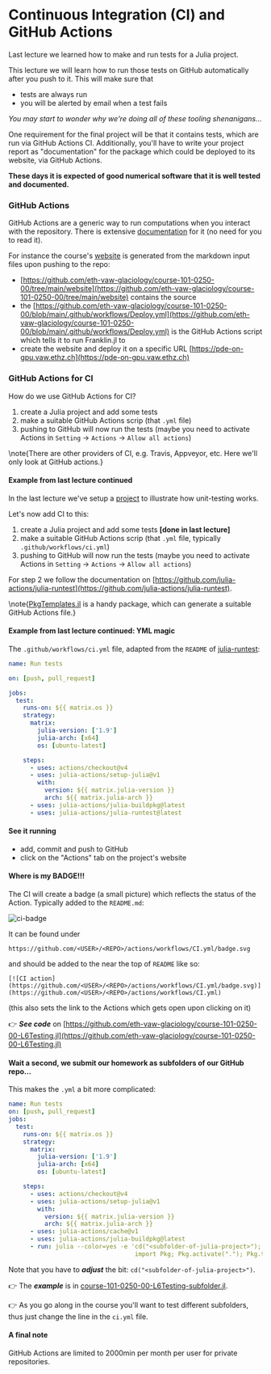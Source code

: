 <!--This file was generated, do not modify it.-->
# Continuous Integration (CI) and GitHub Actions

Last lecture we learned how to make and run tests for a Julia project.

This lecture we will learn how to run those tests on GitHub automatically after you push to it. This will make sure that
- tests are always run
- you will be alerted by email when a test fails

*You may start to wonder why we're doing all of these tooling shenanigans...*

One requirement for the final project will be that it contains tests, which are run via GitHub Actions CI.  Additionally, you'll have to write your project report as "documentation" for the package which could be deployed to its website, via GitHub Actions.

**These days it is expected of good numerical software that it is well tested and documented.**

### GitHub Actions

GitHub Actions are a generic way to run computations when you interact with the repository. There is extensive [documentation](https://docs.github.com/en/actions) for it (no need for you to read it).

For instance the course's [website](https://pde-on-gpu.vaw.ethz.ch) is generated from the markdown input files upon pushing to the repo:
- [https://github.com/eth-vaw-glaciology/course-101-0250-00/tree/main/website](https://github.com/eth-vaw-glaciology/course-101-0250-00/tree/main/website) contains the source
- the [https://github.com/eth-vaw-glaciology/course-101-0250-00/blob/main/.github/workflows/Deploy.yml](https://github.com/eth-vaw-glaciology/course-101-0250-00/blob/main/.github/workflows/Deploy.yml) is the GitHub Actions script which tells it to run Franklin.jl to
- create the website and deploy it on a specific URL [https://pde-on-gpu.vaw.ethz.ch](https://pde-on-gpu.vaw.ethz.ch)

### GitHub Actions for CI

How do we use GitHub Actions for CI?

1. create a Julia project and add some tests
2. make a suitable GitHub Actions scrip (that `.yml` file)
3. pushing to GitHub will now run the tests (maybe you need to activate Actions in `Setting` -> `Actions` -> `Allow all actions`)

\note{There are other providers of CI, e.g. Travis, Appveyor, etc. Here we'll only look at GitHub actions.}

#### Example from last lecture continued

In the last lecture we've setup a [project](https://github.com/eth-vaw-glaciology/course-101-0250-00-L6Testing.jl) to illustrate how unit-testing works.

Let's now add CI to this:

1. create a Julia project and add some tests **[done in last lecture]**
2. make a suitable GitHub Actions scrip (that `.yml` file, typically `.github/workflows/ci.yml`)
3. pushing to GitHub will now run the tests (maybe you need to activate Actions in `Setting` -> `Actions` -> `Allow all actions`)

For step 2 we follow the documentation on [https://github.com/julia-actions/julia-runtest](https://github.com/julia-actions/julia-runtest).

\note{[PkgTemplates.jl](https://github.com/invenia/PkgTemplates.jl) is a handy package, which can generate a suitable GitHub Actions file.}

#### Example from last lecture continued: YML magic

The `.github/workflows/ci.yml` file, adapted from the `README` of [julia-runtest](https://github.com/julia-actions/julia-runtest):
```yml
name: Run tests

on: [push, pull_request]

jobs:
  test:
    runs-on: ${{ matrix.os }}
    strategy:
      matrix:
        julia-version: ['1.9']
        julia-arch: [x64]
        os: [ubuntu-latest]

    steps:
      - uses: actions/checkout@v4
      - uses: julia-actions/setup-julia@v1
        with:
          version: ${{ matrix.julia-version }}
          arch: ${{ matrix.julia-arch }}
      - uses: julia-actions/julia-buildpkg@latest
      - uses: julia-actions/julia-runtest@latest
```

#### See it running

- add, commit and push to GitHub
- click on the "Actions" tab on the project's website

#### Where is my BADGE!!!

The CI will create a badge (a small picture) which reflects the status of the Action. Typically added to the `README.md`:

![ci-badge](../assets/literate_figures/l7_ci-badge.png)

It can be found under
```
https://github.com/<USER>/<REPO>/actions/workflows/CI.yml/badge.svg
```
and should be added to the near the top of `README` like so:
```
[![CI action](https://github.com/<USER>/<REPO>/actions/workflows/CI.yml/badge.svg)](https://github.com/<USER>/<REPO>/actions/workflows/CI.yml)
```
(this also sets the link to the Actions which gets open upon clicking on it)

👉 _**See code**_ on [https://github.com/eth-vaw-glaciology/course-101-0250-00-L6Testing.jl](https://github.com/eth-vaw-glaciology/course-101-0250-00-L6Testing.jl)

#### Wait a second, we submit our homework as subfolders of our GitHub repo...

This makes the `.yml` a bit more complicated:
```yml
name: Run tests
on: [push, pull_request]
jobs:
  test:
    runs-on: ${{ matrix.os }}
    strategy:
      matrix:
        julia-version: ['1.9']
        julia-arch: [x64]
        os: [ubuntu-latest]

    steps:
      - uses: actions/checkout@v4
      - uses: julia-actions/setup-julia@v1
        with:
          version: ${{ matrix.julia-version }}
          arch: ${{ matrix.julia-arch }}
      - uses: julia-actions/cache@v1
      - uses: julia-actions/julia-buildpkg@latest
      - run: julia --color=yes -e 'cd("<subfolder-of-julia-project>");
                                   import Pkg; Pkg.activate("."); Pkg.test()'
```
Note that you have to _**adjust**_ the bit: `cd("<subfolder-of-julia-project>")`.

👉 The _**example**_ is in [course-101-0250-00-L6Testing-subfolder.jl](https://github.com/eth-vaw-glaciology/course-101-0250-00-L6Testing-subfolder.jl).

👉 As you go along in the course you'll want to test different subfolders, thus just change the line in the `ci.yml` file.

#### A final note

GitHub Actions are limited to 2000min per month per user for private repositories.

